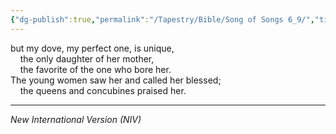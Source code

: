 ```yaml
---
{"dg-publish":true,"permalink":"/Tapestry/Bible/Song of Songs 6_9/","title":"Song of Songs 6:9","hide":true,"tags":["bible"],"dgHomeLink":true,"dgShowLocalGraph":true,"dgEnableSearch":true}
---
```


but my dove, my perfect one, is unique,  
    the only daughter of her mother,  
    the favorite of the one who bore her.  
The young women saw her and called her blessed;  
    the queens and concubines praised her.

---
*New International Version (NIV)*